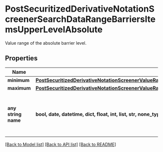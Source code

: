 # PostSecuritizedDerivativeNotationScreenerSearchDataRangeBarriersItemsUpperLevelAbsolute

Value range of the absolute barrier level.

## Properties
Name | Type | Description | Notes
------------ | ------------- | ------------- | -------------
**minimum** | [**PostSecuritizedDerivativeNotationScreenerValueRangesGetRequestDataKeyFiguresBonusYieldAbsoluteMinimum**](PostSecuritizedDerivativeNotationScreenerValueRangesGetRequestDataKeyFiguresBonusYieldAbsoluteMinimum.md) |  | [optional] 
**maximum** | [**PostSecuritizedDerivativeNotationScreenerValueRangesGetRequestDataKeyFiguresBreakEvenDistanceAbsoluteMaximum**](PostSecuritizedDerivativeNotationScreenerValueRangesGetRequestDataKeyFiguresBreakEvenDistanceAbsoluteMaximum.md) |  | [optional] 
**any string name** | **bool, date, datetime, dict, float, int, list, str, none_type** | any string name can be used but the value must be the correct type | [optional]

[[Back to Model list]](../README.md#documentation-for-models) [[Back to API list]](../README.md#documentation-for-api-endpoints) [[Back to README]](../README.md)



